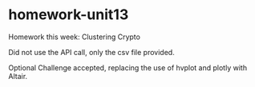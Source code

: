 # homework-unit13

Homework this week: Clustering Crypto

Did not use the API call, only the csv file provided.

Optional Challenge accepted, replacing the use of hvplot and plotly with Altair.